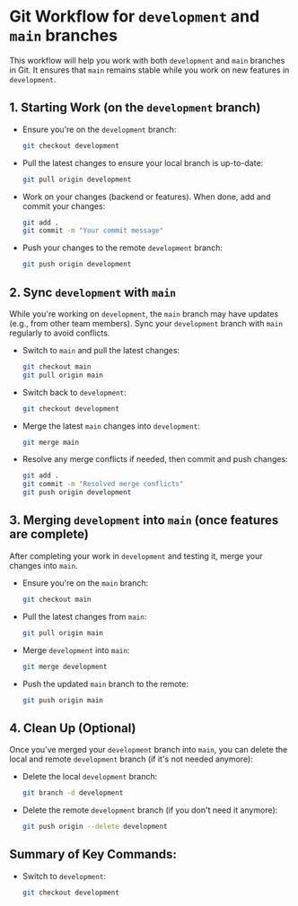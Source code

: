 # Git Workflow for `development` and `main` branches

This workflow will help you work with both `development` and `main` branches in Git. It ensures that `main` remains stable while you work on new features in `development`.

## 1. Starting Work (on the `development` branch)
   - Ensure you're on the `development` branch:
     ```bash
     git checkout development
     ```

   - Pull the latest changes to ensure your local branch is up-to-date:
     ```bash
     git pull origin development
     ```

   - Work on your changes (backend or features). When done, add and commit your changes:
     ```bash
     git add .
     git commit -m "Your commit message"
     ```

   - Push your changes to the remote `development` branch:
     ```bash
     git push origin development
     ```

## 2. Sync `development` with `main`
   While you're working on `development`, the `main` branch may have updates (e.g., from other team members). Sync your `development` branch with `main` regularly to avoid conflicts.

   - Switch to `main` and pull the latest changes:
     ```bash
     git checkout main
     git pull origin main
     ```

   - Switch back to `development`:
     ```bash
     git checkout development
     ```

   - Merge the latest `main` changes into `development`:
     ```bash
     git merge main
     ```

   - Resolve any merge conflicts if needed, then commit and push changes:
     ```bash
     git add .
     git commit -m "Resolved merge conflicts"
     git push origin development
     ```

## 3. Merging `development` into `main` (once features are complete)
   After completing your work in `development` and testing it, merge your changes into `main`.

   - Ensure you're on the `main` branch:
     ```bash
     git checkout main
     ```

   - Pull the latest changes from `main`:
     ```bash
     git pull origin main
     ```

   - Merge `development` into `main`:
     ```bash
     git merge development
     ```

   - Push the updated `main` branch to the remote:
     ```bash
     git push origin main
     ```

## 4. Clean Up (Optional)
   Once you’ve merged your `development` branch into `main`, you can delete the local and remote `development` branch (if it's not needed anymore):

   - Delete the local `development` branch:
     ```bash
     git branch -d development
     ```

   - Delete the remote `development` branch (if you don't need it anymore):
     ```bash
     git push origin --delete development
     ```

## Summary of Key Commands:
- Switch to `development`: 
  ```bash
  git checkout development
